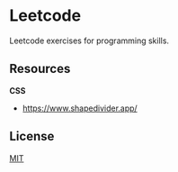 # Leetcode

Leetcode exercises for programming skills.

## Resources

**CSS**

- https://www.shapedivider.app/

## License

[MIT](./LICENSE)
